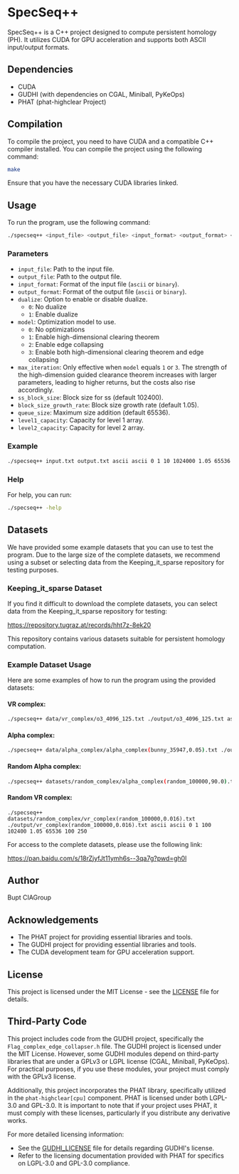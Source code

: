 # SpecSeq++

SpecSeq++ is a C++ project designed to compute persistent homology (PH). It utilizes CUDA for GPU acceleration and supports both ASCII input/output formats.

## Dependencies

- CUDA
- GUDHI (with dependencies on CGAL, Miniball, PyKeOps)
- PHAT (phat-highclear Project)

## Compilation

To compile the project, you need to have CUDA and a compatible C++ compiler installed. You can compile the project using the following command:

```sh
make
```

Ensure that you have the necessary CUDA libraries linked.

## Usage

To run the program, use the following command:

```sh
./specseq++ <input_file> <output_file> <input_format> <output_format> <dualize> <model> <max_iteration> <ss_block_size> <block_size_growth_rate> <queue_size> <level1_capacity> <level2_capacity> 
```

### Parameters

- `input_file`: Path to the input file.
- `output_file`: Path to the output file.
- `input_format`: Format of the input file (`ascii` or `binary`).
- `output_format`: Format of the output file (`ascii` or `binary`).
- `dualize`: Option to enable or disable dualize.
  - `0`: No dualize
  - `1`: Enable dualize
- `model`: Optimization model to use.
  - `0`: No optimizations
  - `1`: Enable high-dimensional clearing theorem
  - `2`: Enable edge collapsing
  - `3`: Enable both high-dimensional clearing theorem and edge collapsing
- `max_iteration`: Only effective when `model` equals `1` or `3`. The strength of the high-dimension guided clearance theorem increases with larger parameters, leading to higher returns, but the costs also rise accordingly.
- `ss_block_size`: Block size for ss (default 102400).
- `block_size_growth_rate`: Block size growth rate (default 1.05).
- `queue_size`: Maximum size addition (default 65536).
- `level1_capacity`: Capacity for level 1 array.
- `level2_capacity`: Capacity for level 2 array.

### Example

```sh
./specseq++ input.txt output.txt ascii ascii 0 1 10 1024000 1.05 65536 1000 2000
```

### Help

For help, you can run:

```sh
./specseq++ -help
```

## Datasets

We have provided some example datasets that you can use to test the program. Due to the large size of the complete datasets, we recommend using a subset or selecting data from the Keeping_it_sparse repository for testing purposes.

### Keeping_it_sparse Dataset

If you find it difficult to download the complete datasets, you can select data from the Keeping_it_sparse repository for testing:

https://repository.tugraz.at/records/hht7z-8ek20

This repository contains various datasets suitable for persistent homology computation.

### Example Dataset Usage

Here are some examples of how to run the program using the provided datasets:

#### VR complex: 

```sh
./specseq++ data/vr_complex/o3_4096_125.txt ./output/o3_4096_125.txt ascii ascii 0 1 10 102400 1.05 65536 1000 8000 
```

#### Alpha complex: 

```sh
./specseq++ data/alpha_complex/alpha_complex(bunny_35947,0.05).txt ./output/alpha_complex(bunny_35947,0.05).txt ascii ascii 0 0 0 102400 1.05 65536 1000 16000
```

#### Random Alpha complex: 

```sh
./specseq++ datasets/random_complex/alpha_complex(random_100000,90.0).txt ./output/alpha_complex(random_100000,90.0).txt ascii ascii 0 0 0 102400 1.05 20000 1000 16000
```

#### Random VR complex: 

```
./specseq++ datasets/random_complex/vr_complex(random_100000,0.016).txt ./output/vr_complex(random_100000,0.016).txt ascii ascii 0 1 100 102400 1.05 65536 100 250
```

For access to the complete datasets, please use the following link:

https://pan.baidu.com/s/18rZjyfJt11ymh6s--3qa7g?pwd=gh0l 

## Author

Bupt CIAGroup

## Acknowledgements

- The PHAT project for providing essential libraries and tools.
- The GUDHI project for providing essential libraries and tools.
- The CUDA development team for GPU acceleration support.

## License

This project is licensed under the MIT License - see the [LICENSE](LICENSE) file for details.

## Third-Party Code

This project includes code from the GUDHI project, specifically the `Flag_complex_edge_collapser.h` file. The GUDHI project is licensed under the MIT License. However, some GUDHI modules depend on third-party libraries that are under a GPLv3 or LGPL license (CGAL, Miniball, PyKeOps). For practical purposes, if you use these modules, your project must comply with the GPLv3 license.

Additionally, this project incorporates the PHAT library, specifically utilized in the `phat-highclear[cpu]` component. PHAT is licensed under both LGPL-3.0 and GPL-3.0. It is important to note that if your project uses PHAT, it must comply with these licenses, particularly if you distribute any derivative works.

For more detailed licensing information:
- See the [GUDHI_LICENSE](GUDHI_LICENSE) file for details regarding GUDHI's license.
- Refer to the licensing documentation provided with PHAT for specifics on LGPL-3.0 and GPL-3.0 compliance.